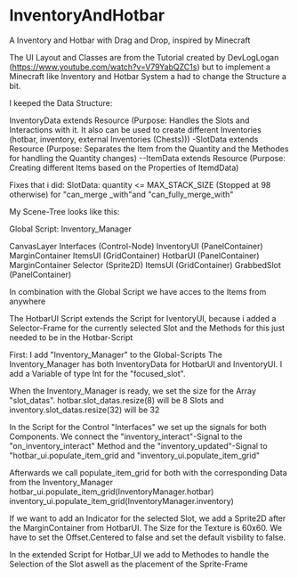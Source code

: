 # InventoryAndHotbar
 A Inventory and Hotbar with Drag and Drop, inspired by Minecraft


The UI Layout and Classes are from the Tutorial created by DevLogLogan (https://www.youtube.com/watch?v=V79YabQZC1s)
but to implement a Minecraft like Inventory and Hotbar System a had to change the Structure a bit.

I keeped the Data Structure:

InventoryData extends Resource (Purpose: Handles the Slots and Interactions with it. It also can be used to create different Inventories (hotbar, inventory, external Inventories (Chests)))
-SlotData extends Resource (Purpose: Separates the Item from the Quantity and the Methodes for handling the Quantity changes)
--ItemData extends Resource (Purpose: Creating different Items based on the Properties of ItemdData)

Fixes that i did:
SlotData: quantity <= MAX_STACK_SIZE (Stopped at 98 otherwise) for "can_merge _with"and "can_fully_merge_with"

My Scene-Tree looks like this:

Global Script: Inventory_Manager

CanvasLayer
    Interfaces (Control-Node)
        InventoryUI (PanelContainer)
            MarginContainer
                ItemsUI (GridContainer)
        HotbarUI (PanelContainer)
            MarginContainer
                Selector (Sprite2D)
                ItemsUI (GridContainer)
        GrabbedSlot (PanelContainer)

In combination with the Global Script we have acces to the Items from anywhere

The HotbarUI Script extends the Script for IventoryUI, because i added a Selector-Frame for the currently selected Slot and the Methods for this just needed to be in the Hotbar-Script

First: I add "Inventory_Manager" to the Global-Scripts
The Inventory_Manager has both InventoryData for HotbarUI and InventoryUI.
I add a Variable of type Int for the "focused_slot".

When the Inventory_Manager is ready, we set the size for the Array "slot_datas". 
hotbar.slot_datas.resize(8) will be 8 Slots and inventory.slot_datas.resize(32) will be 32

In the Script for the Control "Interfaces" we set up the signals for both Components. 
We connect the "inventory_interact"-Signal to the "on_inventory_interact" Method and the "inventory_updated"-Signal to "hotbar_ui.populate_item_grid and "inventory_ui.populate_item_grid"

Afterwards we call populate_item_grid for both with the corresponding Data from the Inventory_Manager
    hotbar_ui.populate_item_grid(InventoryManager.hotbar)
    inventory_ui.populate_item_grid(InventoryManager.inventory)

If we want to add an Indicator for the selected Slot, we add a Sprite2D after the MarginContainer from HotbarUI.
The Size for the Texture is 60x60.
We have to set the Offset.Centered to false and set the default visbility to false.

In the extended Script for Hotbar_UI we add to Methodes to handle the Selection of the Slot aswell as the placement of the Sprite-Frame

